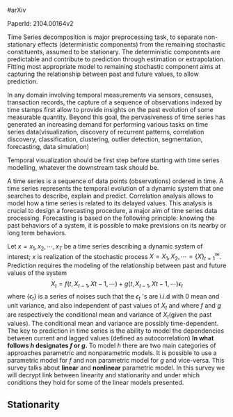 #arXiv

PaperId: 2104.00164v2

Time Series decomposition is major preprocessing task, to separate non-stationary effects (deterministic components) from the remaining stochastic constituents, assumed to be stationary. The deterministic components are predictable and contribute to prediction through estimation or extrapolation. Fitting most appropriate model to remaining stochastic component aims at capturing the relationship between past and future values, to allow prediction.

In any domain involving temporal measurements via sensors, censuses, transaction records, the capture of a sequence of observations indexed by time stamps first allow to provide insights on the past evolution of some measurable quantity. Beyond this goal, the pervasiveness of time series has generated an increasing demand for performing various tasks on time series data(visualization, discovery of recurrent patterns, correlation discovery, classification, clustering, outlier detection, segmentation, forecasting, data simulation)

Temporal visualization should be first step before starting with time series modelling, whatever the downstream task should be.

A time series is a sequence of data points (observations) ordered in time. A time series represents the temporal evolution of a dynamic system that one searches to describe, explain and predict. Correlation analysis allows to model how a time series is related to its delayed values. This analysis is crucial to design a forecasting procedure, a major aim of time series data processing. Forecasting is based on the following principle: knowing the past behaviors of a system, it is possible to make previsions on its nearby or long term behaviors.

Let $x=x_1,x_2,\cdots,x_T$ be a time series describing a dynamic system of interest; $x$ is realization of the stochastic process $X={X_1,X_2,\cdots}=\{X\}_{t=1}^\infty$. Prediction requires the modeling of the relationship between past and future values of the system
$$
X_t = f(t, X_{t-1},X{t-1},\cdots)+g(t, X_{t-1},X{t-1},\cdots)\epsilon_t
$$
where $\{\epsilon_t\}$ is a series of noises such that the $\epsilon_t$ 's are i.i.d with 0 mean and unit variance, and also independent of past values of $X_t$ and where $f$ and $g$ are respectively the conditional mean and variance of $X_t$(given the past values). The conditional mean and variance are possibly time-dependent. The key to prediction in time series is the ability to model the dependencies between current and lagged values (defined as autocorrelation)
**In what follows $h$ designates $f$ or $g$.** To model $h$ there are two main categories of approaches parametric and nonparametric models.
It is possible to use a parametric model for $f$ and non parametric model for $g$ and vice-versa.
This survey talks about **linear** and **nonlinear** parametric model. In this survey we will decrypt link between linearity and stationarity and under which conditions they hold for some of the linear models presented.

## Stationarity

